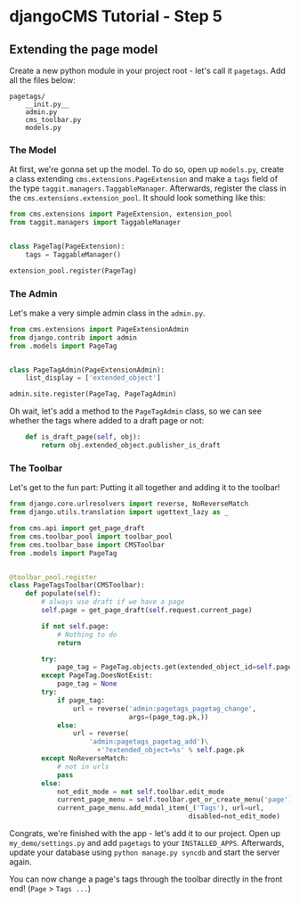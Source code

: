 djangoCMS Tutorial - Step 5
===========================
Extending the page model
------------------------
Create a new python module in your project root - let's call it `pagetags`. Add all the files below:

```
pagetags/
	__init.py__
	admin.py
	cms_toolbar.py
	models.py
```


### The Model
At first, we're gonna set up the model. To do so, open up `models.py`, create a class extending `cms.extensions.PageExtension` and make a `tags` field of the type `taggit.managers.TaggableManager`. Afterwards, register the class in the `cms.extensions.extension_pool`. It should look something like this:

```python
from cms.extensions import PageExtension, extension_pool
from taggit.managers import TaggableManager


class PageTag(PageExtension):
    tags = TaggableManager()

extension_pool.register(PageTag)
```

### The Admin
Let's make a very simple admin class in the `admin.py`.

```python
from cms.extensions import PageExtensionAdmin
from django.contrib import admin
from .models import PageTag


class PageTagAdmin(PageExtensionAdmin):
    list_display = ['extended_object']

admin.site.register(PageTag, PageTagAdmin)
```

Oh wait, let's add a method to the `PageTagAdmin` class, so we can see whether the tags where added to a draft page or not:

```python
    def is_draft_page(self, obj):
        return obj.extended_object.publisher_is_draft
```

### The Toolbar
Let's get to the fun part: Putting it all together and adding it to the toolbar!

```python
from django.core.urlresolvers import reverse, NoReverseMatch
from django.utils.translation import ugettext_lazy as _

from cms.api import get_page_draft
from cms.toolbar_pool import toolbar_pool
from cms.toolbar_base import CMSToolbar
from .models import PageTag


@toolbar_pool.register
class PageTagsToolbar(CMSToolbar):
    def populate(self):
        # always use draft if we have a page
        self.page = get_page_draft(self.request.current_page)

        if not self.page:
            # Nothing to do
            return

        try:
            page_tag = PageTag.objects.get(extended_object_id=self.page.id)
        except PageTag.DoesNotExist:
            page_tag = None
        try:
            if page_tag:
                url = reverse('admin:pagetags_pagetag_change',
                              args=(page_tag.pk,))
            else:
                url = reverse(
                    'admin:pagetags_pagetag_add')\
                      +'?extended_object=%s' % self.page.pk
        except NoReverseMatch:
            # not in urls
            pass
        else:
            not_edit_mode = not self.toolbar.edit_mode
            current_page_menu = self.toolbar.get_or_create_menu('page')
            current_page_menu.add_modal_item(_('Tags'), url=url,
                                             disabled=not_edit_mode)
```

Congrats, we're finished with the app - let's add it to our project. Open up `my_demo/settings.py` and add `pagetags` to your `INSTALLED_APPS`. Afterwards, update your database using `python manage.py syncdb` and start the server again.

You can now change a page's tags through the toolbar directly in the front end! (`Page` > `Tags ...`) 
